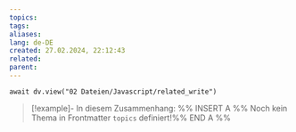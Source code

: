 ```yaml
---
topics: 
tags: 
aliases: 
lang: de-DE
created: 27.02.2024, 22:12:43
related: 
parent:
---
```


```dataviewjs
await dv.view("02 Dateien/Javascript/related_write")
```
> [!example]- In diesem Zusammenhang:
> %% INSERT A %%
Noch kein Thema in Frontmatter `topics` definiert!%% END A %%


